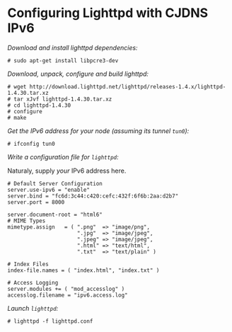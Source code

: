 # Configuring Lighttpd with CJDNS IPv6

_Download and install lighttpd dependencies:_

	# sudo apt-get install libpcre3-dev

_Download, unpack, configure and build lighttpd:_

	# wget http://download.lighttpd.net/lighttpd/releases-1.4.x/lighttpd-1.4.30.tar.xz
	# tar xJvf lighttpd-1.4.30.tar.xz
	# cd lighttpd-1.4.30
	# configure
	# make

_Get the IPv6 address for your node (assuming its tunnel `tun0`):_

	# ifconfig tun0

_Write a configuration file for `lighttpd`:_

Naturaly, supply _your_ IPv6 address here.

	# Default Server Configuration
	server.use-ipv6 = "enable"
	server.bind = "fc6d:3c44:c420:cefc:432f:6f6b:2aa:d2b7"
	server.port = 8000

	server.document-root = "html6"
	# MIME Types
	mimetype.assign   = ( ".png"  => "image/png",
	                      ".jpg"  => "image/jpeg",
	                      ".jpeg" => "image/jpeg",
	                      ".html" => "text/html",
	                      ".txt"  => "text/plain" )
	                      
	# Index Files
	index-file.names = ( "index.html", "index.txt" )

	# Access Logging
	server.modules += ( "mod_accesslog" )
	accesslog.filename = "ipv6.access.log"

_Launch `lighttpd`:_

	# lighttpd -f lighttpd.conf
